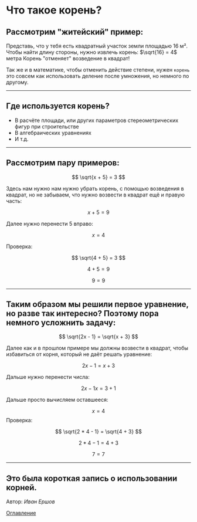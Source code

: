# Что такое корень?

## Рассмотрим "житейский" пример:

Представь, что у тебя есть квадратный участок земли площадью 16 м². 
Чтобы найти длину стороны, нужно извлечь корень: $\sqrt{16} = 4$ метра
Корень "отменяет" возведение в квадрат!

Так же и в математике, чтобы отменить действие степени, нужен `корень` это совсем как использовать деление после умножения, но немного по другому.

---
## Где используется корень?

- В расчёте площади, или других параметров стереометрических фигур при строительстве
- В алгебраических уравнениях
- И т.д.

---
## Рассмотрим пару примеров:

$$
\sqrt{x + 5} = 3
$$

Здесь нам нужно нам нужно убрать корень, с помощью возведения в квадрат, но не забываем, что нужно возвести в квадрат ещё и правую часть:

$$
x + 5 = 9
$$

Далее нужно перенести 5 вправо:

$$
x = 4
$$

Проверка:

$$
\sqrt{4 + 5} = 3
$$

$$
4 + 5 = 9
$$

$$
9 = 9
$$

---

## Таким образом мы решили первое уравнение, но  разве так интересно? Поэтому пора немного усложнить задачу:

$$
\sqrt{2x - 1} = \sqrt{x + 3}
$$

Далее как и в прошлом примере мы должны возвести в квадрат, чтобы избавиться от корня, который не даёт решать уравнение:

$$
2x - 1 = x + 3
$$

Дальше нужно перенести числа:

$$
2x - 1x = 3 + 1
$$

Дальше просто вычисляем оставшееся:

$$
x = 4
$$
Проверка:

$$
\sqrt{2 * 4 - 1} = \sqrt{4 + 3}
$$

$$
2 * 4 - 1 = 4 + 3
$$

$$
7 = 7
$$

---

## Это была короткая запись о использовании корней.

Автор: *Иван Ершов*

[Оглавление](Оглавление.md)
